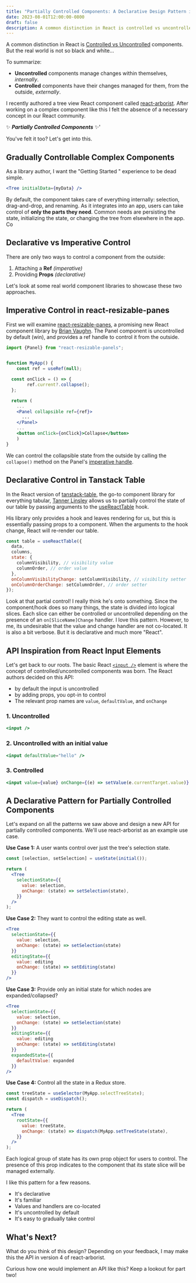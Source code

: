```yaml
---
title: "Partially Controlled Components: A Declarative Design Pattern in React"
date: 2023-08-01T12:00:00-0800
draft: false
description: A common distinction in React is controlled vs uncontrolled components. But the real world is not so black and white...
---
```


A common distinction in React is [Controlled vs Uncontrolled](https://react.dev/learn/sharing-state-between-components#controlled-and-uncontrolled-components) components. But the real world is not so black and white...

To summarize:

- **Uncontrolled** components manage changes within themselves, _internally_.
- **Controlled** components have their changes managed for them, from the outside, _externally_.

I recently authored a tree view React component called [react-arborist](https://github.com/brimdata/react-arborist). After working on a complex component like this I felt the absence of a necessary concept in our React community.

✨ **_Partially Controlled Components_** ✨'

You've felt it too? Let's get into this.

## Gradually Controllable Complex Components

As a library author, I want the "Getting Started " experience to be dead simple.

```jsx
<Tree initialData={myData} />
```

By default, the component takes care of everything internally: selection, drag-and-drop, and renaming. As it integrates into an app, users can take control of **only the parts they need**. Common needs are persisting the state, initializing the state, or changing the tree from elsewhere in the app. Co

## Declarative vs Imperative Control

There are only two ways to control a component from the outside:

1. Attaching a **Ref** _(imperative)_
2. Providing **Props** _(declarative)_

Let's look at some real world component libraries to showcase these two approaches.

## Imperative Control in react-resizable-panes

First we will examine [react-resizable-panes](https://github.com/bvaughn/react-resizable-panels), a promising new React component library by [Brian Vaughn](https://www.bvaughn.me). The Panel component is uncontrolled by default (win), and provides a ref handle to control it from the outside.

```jsx
import {Panel} from "react-resizable-panels";


function MyApp() {
	const ref = useRef(null);

  const onClick = () => {
		ref.current?.collapse();
  };

  return (
    ...
    <Panel collapsible ref={ref}>
      ...
    </Panel>
    ...
    <button onClick={onClick}>Collapse</button>
	)
}
```

We can control the collapsible state from the outside by calling the `collapse()` method on the Panel's [imperative handle](https://react.dev/reference/react/useImperativeHandle).

## Declarative Control in Tanstack Table

In the React version of [tanstack-table](https://tanstack.com/table/v8), the go-to component library for everything tabular, [Tanner Linsley](https://twitter.com/tannerlinsley) allows us to partially control the state of our table by passing arguments to the [useReactTable](https://tanstack.com/table/v8/docs/adapters/react-table) hook.

His library only provides a hook and leaves rendering for us, but this is essentially passing props to a component. When the arguments to the hook change, React will re-render our table.

```jsx
const table = useReactTable({
  data,
  columns,
  state: {
    columnVisibility, // visibility value
    columnOrder, // order value
  },
  onColumnVisibilityChange: setColumnVisibility, // visibility setter
  onColumnOrderChange: setColumnOrder, // order setter
});
```

Look at that partial control! I really think he's onto something. Since the component/hook does so many things, the state is divided into logical slices. Each slice can either be controlled or uncontrolled depending on the presence of an `on[SliceName]Change` handler. I love this pattern. However, to me, its undesirable that the value and change handler are not co-located. It is also a bit verbose. But it is declarative and much more "React".

## API Inspiration from React Input Elements

Let's get back to our roots. The basic React [`<input />`](https://react.dev/reference/react-dom/components/input) element is where the concept of controlled/uncontrolled components was born. The React authors decided on this API:

- by default the input is uncontrolled
- by adding props, you opt-in to control
- The relevant prop names are `value`, `defaultValue`, and `onChange`

### 1. Uncontrolled

```jsx
<input />
```

### 2. Uncontrolled with an initial value

```jsx
<input defaultValue="hello" />
```

### 3. Controlled

```jsx
<input value={value} onChange={(e) => setValue(e.currentTarget.value)} />
```

## A Declarative Pattern for Partially Controlled Components

Let's expand on all the patterns we saw above and design a new API for partially controlled components. We'll use react-arborist as an example use case.

**Use Case 1:** A user wants control over just the tree's selection state.

```jsx
const [selection, setSelection] = useState(initial());

return (
  <Tree
    selectionState={{
      value: selection,
      onChange: (state) => setSelection(state),
    }}
  />
);
```

**Use Case 2:** They want to control the editing state as well.

```jsx
<Tree
  selectionState={{
    value: selection,
    onChange: (state) => setSelection(state)
  }}
  editingState={{
    value: editing
    onChange: (state) => setEditing(state)
  }}
/>
```

**Use Case 3:** Provide only an initial state for which nodes are expanded/collapsed?

```jsx
<Tree
  selectionState={{
    value: selection,
    onChange: (state) => setSelection(state)
  }}
  editingState={{
    value: editing
    onChange: (state) => setEditing(state)
  }}
  expandedState={{
    defaultValue: expanded
  }}
/>
```

**Use Case 4:** Control all the state in a Redux store.

```jsx
const treeState = useSelector(MyApp.selectTreeState);
const dispatch = useDispatch();

return (
  <Tree
    rootState={{
      value: treeState,
      onChange: (state) => dispatch(MyApp.setTreeState(state),
    }}
  />
);
```

Each logical group of state has its own prop object for users to control. The presence of this prop indicates to the component that its state slice will be managed externally.

I like this pattern for a few reasons.

- It's declarative
- It's familiar
- Values and handlers are co-located
- It's uncontrolled by default
- It's easy to gradually take control

## What's Next?

What do you think of this design? Depending on your feedback, I may make this the API in version 4 of react-arborist.

Curious how one would implement an API like this? Keep a lookout for part two!
